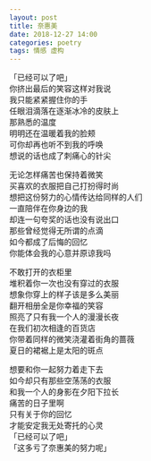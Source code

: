 ```yaml
---
layout: post
title: 奈惠美
date: 2018-12-27 14:00
categories: poetry
tags: 情感 虚构
---
```


「已经可以了吧」  
你挤出最后的笑容这样对我说  
我只能紧紧握住你的手  
任眼泪滴落在逐渐冰冷的皮肤上  
那熟悉的温度  
明明还在温暖着我的脸颊  
可你却再也听不到我的呼唤  
想说的话也成了刺痛心的针尖  

无论怎样痛苦也保持着微笑  
买喜欢的衣服把自己打扮得时尚  
想把这份努力的心情传达给同样的人们  
一直陪伴在你身边的我  
却连一句夸奖的话也没有说出口  
那些曾经觉得无所谓的点滴  
如今都成了后悔的回忆  
你能体会我的心意并原谅我吗  

不敢打开的衣柜里  
堆积着你一次也没有穿过的衣服  
想象你穿上的样子该是多么美丽  
翻开相册全是你幸福的笑容  
照亮了只有我一个人的漫漫长夜  
在我们初次相逢的百货店  
你带着同样的微笑浇灌着街角的蔷薇  
夏日的裙裾上是太阳的斑点  

想要和你一起努力着走下去  
如今却只有那些空荡荡的衣服  
和我一个人的身影在夕阳下拉长  
痛苦的日子里啊  
只有关于你的回忆  
才能安定我无处寄托的心灵  
「已经可以了吧」  
「这多亏了奈惠美的努力呢」  